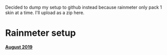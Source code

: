 
Decided to dump my setup to github instead because rainmeter only pack 1 skin at a time.
I'll upload as a zip here.
# Rainmeter setup
[**August 2019**](https://github.com/callmeEthan/rainmeter_setup/blob/master/Aug_setup.md)
